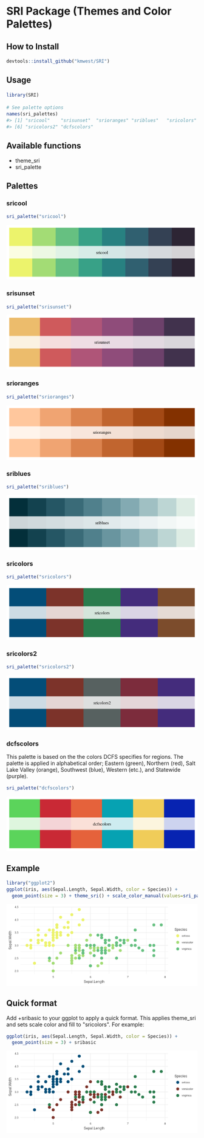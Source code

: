 <!-- README.md is generated from README.Rmd. Please edit that file -->
SRI Package (Themes and Color Palettes)
=======================================

How to Install
--------------

``` r
devtools::install_github("kmwest/SRI")
```

Usage
-----

``` r
library(SRI)

# See palette options
names(sri_palettes)
#> [1] "sricool"    "srisunset"  "srioranges" "sriblues"   "sricolors" 
#> [6] "sricolors2" "dcfscolors"
```

Available functions
-------------------

-   theme\_sri
-   sri\_palette

Palettes
--------

### sricool

``` r
sri_palette("sricool")
```

![](figure/sricool-1.png)

### srisunset

``` r
sri_palette("srisunset")
```

![](figure/srisunset-1.png)

### srioranges

``` r
sri_palette("srioranges")
```

![](figure/srioranges-1.png)

### sriblues

``` r
sri_palette("sriblues")
```

![](figure/sriblues-1.png)

### sricolors

``` r
sri_palette("sricolors")
```

![](figure/sricolors-1.png)

### sricolors2

``` r
sri_palette("sricolors2")
```

![](figure/sricolors2-1.png)

### dcfscolors

This palette is based on the the colors DCFS specifies for regions. The palette is applied in alphabetical order; Eastern (green), Northern (red), Salt Lake Valley (orange), Southwest (blue), Western (etc.), and Statewide (purple).

``` r
sri_palette("dcfscolors")
```

![](figure/dcfscolors-1.png)

Example
-------

``` r
library("ggplot2")
ggplot(iris, aes(Sepal.Length, Sepal.Width, color = Species)) +
  geom_point(size = 3) + theme_sri() + scale_color_manual(values=sri_palette("sricool"))
```

![](figure/example_plot-1.png)

Quick format
------------

Add +sribasic to your ggplot to apply a quick format. This applies theme\_sri and sets scale color and fill to "sricolors". For example:

``` r
ggplot(iris, aes(Sepal.Length, Sepal.Width, color = Species)) +
  geom_point(size = 3) + sribasic
```

![](figure/sribasic_plot-1.png)
